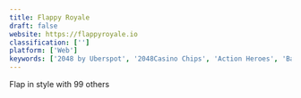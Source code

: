 ```yaml
---
title: Flappy Royale
draft: false 
website: https://flappyroyale.io
classification: ['']
platform: ['Web']
keywords: ['2048 by Uberspot', '2048Casino Chips', 'Action Heroes', 'Badland', 'Canabalt', 'Dungeon Crawl Stone Soup', 'Etherglade', 'Flappy Creator', 'Flappy Face', 'Jetpack Joyride', 'Loop', 'Mr Jump', 'POWDER', 'Play2048.co', 'QWOP', 'Slack Emoji Reactions', 'Subway Surfers', 'Timberman', 'Top Of The Coins', 'White', 'district0x Education Portal']
---
```

Flap in style with 99 others